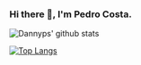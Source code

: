 ### Hi there 👋, I'm Pedro Costa.

<!--
**PJGPFCosta/PJGPFCosta** is a ✨ _special_ ✨ repository because its `README.md` (this file) appears on your GitHub profile.

Here are some ideas to get you started:

- 🔭 I’m currently working on ...
- 🌱 I’m currently learning ...
- 👯 I’m looking to collaborate on ...
- 🤔 I’m looking for help with ...
- 💬 Ask me about ...
- 📫 How to reach me: ...
- 😄 Pronouns: ...
- ⚡ Fun fact: ...
-->
![Dannyps' github stats](https://github-readme-stats.vercel.app/api?username=PJGPFCosta&count_private=true&include_all_commits=true&show_icons=true&theme=radical)

[![Top Langs](https://github-readme-stats.vercel.app/api/top-langs/?username=PJGPFCosta&langs_count=4&theme=radical&hide=html)](https://github.com/anuraghazra/github-readme-stats)
